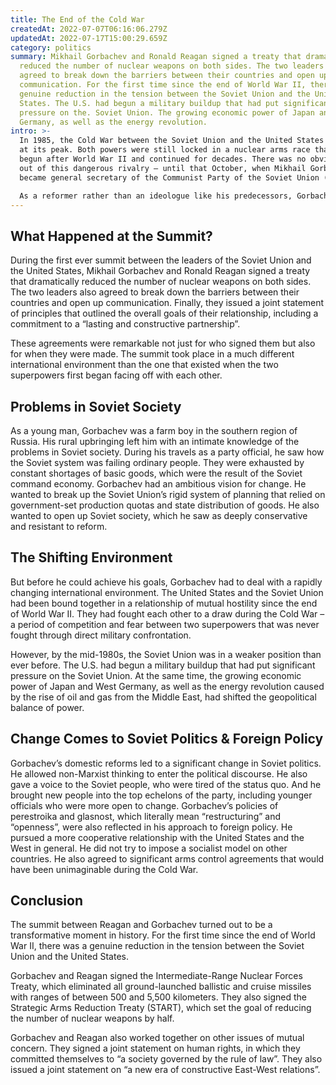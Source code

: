 ```yaml
---
title: The End of the Cold War
createdAt: 2022-07-07T06:16:06.279Z
updatedAt: 2022-07-17T15:00:29.659Z
category: politics
summary: Mikhail Gorbachev and Ronald Reagan signed a treaty that dramatically
  reduced the number of nuclear weapons on both sides. The two leaders also
  agreed to break down the barriers between their countries and open up
  communication. For the first time since the end of World War II, there was a
  genuine reduction in the tension between the Soviet Union and the United
  States. The U.S. had begun a military buildup that had put significant
  pressure on the. Soviet Union. The growing economic power of Japan and West
  Germany, as well as the energy revolution.
intro: >-
  In 1985, the Cold War between the Soviet Union and the United States was
  at its peak. Both powers were still locked in a nuclear arms race that had
  begun after World War II and continued for decades. There was no obvious way
  out of this dangerous rivalry – until that October, when Mikhail Gorbachev
  became general secretary of the Communist Party of the Soviet Union (CPSU).

  As a reformer rather than an ideologue like his predecessors, Gorbachev understood that continuing on this path could lead to catastrophe for his country. In December 1985, he traveled to New York City for a summit with U.S. President Ronald Reagan. At their first meeting, which took place in a small purple room at the UN headquarters, they began what would become a fundamental shift in international relations.
---
```


## What Happened at the Summit?

During the first ever summit between the leaders of the Soviet Union and the United States, Mikhail Gorbachev and Ronald Reagan signed a treaty that dramatically reduced the number of nuclear weapons on both sides. The two leaders also agreed to break down the barriers between their countries and open up communication. Finally, they issued a joint statement of principles that outlined the overall goals of their relationship, including a commitment to a “lasting and constructive partnership”.

These agreements were remarkable not just for who signed them but also for when they were made. The summit took place in a much different international environment than the one that existed when the two superpowers first began facing off with each other.

## Problems in Soviet Society

As a young man, Gorbachev was a farm boy in the southern region of Russia. His rural upbringing left him with an intimate knowledge of the problems in Soviet society. During his travels as a party official, he saw how the Soviet system was failing ordinary people. They were exhausted by constant shortages of basic goods, which were the result of the Soviet command economy.
Gorbachev had an ambitious vision for change. He wanted to break up the Soviet Union’s rigid system of planning that relied on government-set production quotas and state distribution of goods. He also wanted to open up Soviet society, which he saw as deeply conservative and resistant to reform.

## The Shifting Environment

But before he could achieve his goals, Gorbachev had to deal with a rapidly changing international environment. The United States and the Soviet Union had been bound together in a relationship of mutual hostility since the end of World War II. They had fought each other to a draw during the Cold War – a period of competition and fear between two superpowers that was never fought through direct military confrontation.

However, by the mid-1980s, the Soviet Union was in a weaker position than ever before. The U.S. had begun a military buildup that had put significant pressure on the Soviet Union. At the same time, the growing economic power of Japan and West Germany, as well as the energy revolution caused by the rise of oil and gas from the Middle East, had shifted the geopolitical balance of power.

## Change Comes to Soviet Politics & Foreign Policy

Gorbachev’s domestic reforms led to a significant change in Soviet politics. He allowed non-Marxist thinking to enter the political discourse. He also gave a voice to the Soviet people, who were tired of the status quo. And he brought new people into the top echelons of the party, including younger officials who were more open to change.
Gorbachev’s policies of perestroika and glasnost, which literally mean “restructuring” and “openness”, were also reflected in his approach to foreign policy. He pursued a more cooperative relationship with the United States and the West in general. He did not try to impose a socialist model on other countries. He also agreed to significant arms control agreements that would have been unimaginable during the Cold War.

## Conclusion

The summit between Reagan and Gorbachev turned out to be a transformative moment in history. For the first time since the end of World War II, there was a genuine reduction in the tension between the Soviet Union and the United States.

Gorbachev and Reagan signed the Intermediate-Range Nuclear Forces Treaty, which eliminated all ground-launched ballistic and cruise missiles with ranges of between 500 and 5,500 kilometers. They also signed the Strategic Arms Reduction Treaty (START), which set the goal of reducing the number of nuclear weapons by half.

Gorbachev and Reagan also worked together on other issues of mutual concern. They signed a joint statement on human rights, in which they committed themselves to “a society governed by the rule of law”. They also issued a joint statement on “a new era of constructive East-West relations”.
